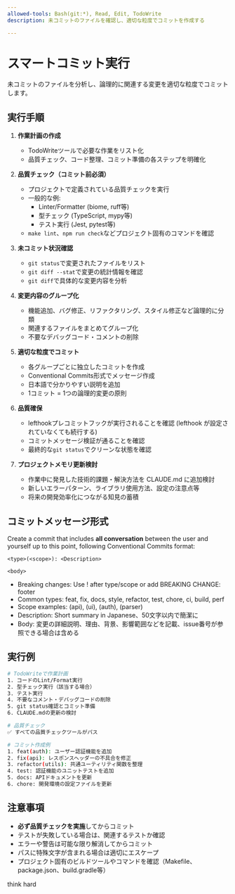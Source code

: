 ```yaml
---
allowed-tools: Bash(git:*), Read, Edit, TodoWrite
description: 未コミットのファイルを確認し、適切な粒度でコミットを作成する

---
```


# スマートコミット実行

未コミットのファイルを分析し、論理的に関連する変更を適切な粒度でコミットします。

## 実行手順

1. **作業計画の作成**
   - TodoWriteツールで必要な作業をリスト化
   - 品質チェック、コード整理、コミット準備の各ステップを明確化

2. **品質チェック（コミット前必須）**
   - プロジェクトで定義されている品質チェックを実行
   - 一般的な例:
     - Linter/Formatter (biome, ruff等)
     - 型チェック (TypeScript, mypy等)
     - テスト実行 (Jest, pytest等)
   - `make lint`、`npm run check`などプロジェクト固有のコマンドを確認

3. **未コミット状況確認**
   - `git status`で変更されたファイルをリスト
   - `git diff --stat`で変更の統計情報を確認
   - `git diff`で具体的な変更内容を分析

4. **変更内容のグループ化**
   - 機能追加、バグ修正、リファクタリング、スタイル修正など論理的に分類
   - 関連するファイルをまとめてグループ化
   - 不要なデバッグコード・コメントの削除

5. **適切な粒度でコミット**
   - 各グループごとに独立したコミットを作成
   - Conventional Commits形式でメッセージ作成
   - 日本語で分かりやすい説明を追加
   - 1コミット = 1つの論理的変更の原則

6. **品質確保**
   - lefthookプレコミットフックが実行されることを確認 (lefthook が設定されていなくても続行する)
   - コミットメッセージ検証が通ることを確認
   - 最終的な`git status`でクリーンな状態を確認

7. **プロジェクトメモリ更新検討**
   - 作業中に発見した技術的課題・解決方法を CLAUDE.md に追加検討
   - 新しいエラーパターン、ライブラリ使用方法、設定の注意点等
   - 将来の開発効率化につながる知見の蓄積

## コミットメッセージ形式

Create a commit that includes **all conversation** between the user and yourself up to this point, following Conventional Commits format:

```
<type>(<scope>): <Description>

<body>

```

- Breaking changes: Use ! after type/scope or add BREAKING CHANGE: footer
- Common types: feat, fix, docs, style, refactor, test, chore, ci, build, perf
- Scope examples: (api), (ui), (auth), (parser)
- Description: Short summary in Japanese、50文字以内で簡潔に
- Body: 変更の詳細説明、理由、背景、影響範囲などを記載、issue番号が参照できる場合は含める


## 実行例

```bash
# TodoWriteで作業計画
1. コードのLint/Format実行
2. 型チェック実行（該当する場合）
3. テスト実行
4. 不要なコメント・デバッグコードの削除
5. git status確認とコミット準備
6. CLAUDE.mdの更新の検討

# 品質チェック
✅ すべての品質チェックツールがパス

# コミット作成例
1. feat(auth): ユーザー認証機能を追加
2. fix(api): レスポンスヘッダーの不具合を修正
3. refactor(utils): 共通ユーティリティ関数を整理
4. test: 認証機能のユニットテストを追加
5. docs: APIドキュメントを更新
6. chore: 開発環境の設定ファイルを更新
```

## 注意事項

- **必ず品質チェックを実施**してからコミット
- テストが失敗している場合は、関連するテストか確認
- エラーや警告は可能な限り解消してからコミット
- パスに特殊文字が含まれる場合は適切にエスケープ
- プロジェクト固有のビルドツールやコマンドを確認（Makefile、package.json、build.gradle等）

think hard
